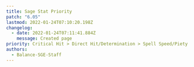 ```yaml
---
title: Sage Stat Priority
patch: "6.05"
lastmod: 2022-01-24T07:10:20.198Z
changelog:
  - date: 2022-01-24T07:11:41.884Z
    message: Created page
priority: Critical Hit > Direct Hit/Determination > Spell Speed/Piety
authors:
  - Balance-SGE-Staff
---
```

